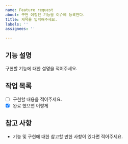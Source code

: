 ```yaml
---
name: Feature request
about: 구현 예정인 기능을 이슈에 등록한다.
title: 제목을 입력해주세요.
labels: ''
assignees: ''

---
```


## 기능 설명
구현할 기능에 대한 설명을 적어주세요.

## 작업 목록 
- [ ] 구현할 내용을 적어주세요.
- [x] 완료 했으면 이렇게

## 참고 사항
- 기능 및 구현에 대한 참고할 만한 사항이 있다면 적어주세요.
